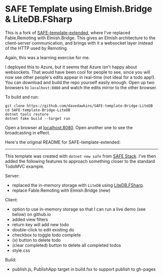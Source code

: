 # SAFE Template using Elmish.Bridge & LiteDB.FSharp

This is a fork of [SAFE-template-extended](https://github.com/davedawkins/SAFE-template-extended), where I've replaced Fable.Remoting with Elmish.Bridge. This gives an Elmish architecture to the client-server communication, and brings with it a websocket layer instead of the HTTP used by Remoting.

Again, this was a learning exercise for me.

I deployed this to Azure, but it seems that Azure isn't happy about websockets. That would have been cool for people to see, since you will now see other people's edits appear in real-time (not ideal for a todo app!). You can download and build the repo yourself easily enough. Open up two browsers to `localhost:8080` and watch the edits mirror to the other browser.

To build and run:
```
git clone https://github.com/davedawkins/SAFE-template-Bridge-LiteDB
cd SAFE-template-Bridge-LiteDB
dotnet tools restore
dotnet fake build --target run
```

Open a browser at [localhost:8080](http://localhost:8080). Open another one to see the broadcasting in effect.

Here's the original README for SAFE-template-extended:

--------
This template was created with `dotnet new safe` from [SAFE Stack](https://safe-stack.github.io/). I've then added the following features to approach something closer to the standard TodoMVC example. 

Server:
- replaced the in-memory storage with `LiteDB` using [LiteDB.FSharp](https://github.com/Zaid-Ajaj/LiteDB.FSharp).
- replace Fable.Remoting with Elmish.Bridge (new)

Client:
- option to use in-memory storage so that I can run a live demo (see below) on github.io
- added view filters
- return key will add new todo
- double-click to edit existing do
- checkbox to toggle todo complete
- (x) button to delete todo
- (clear completed) button to delete all completed todos
- style.css

Build:
- publish.js, PublishApp target in build.fsx to support publish to gh-pages
